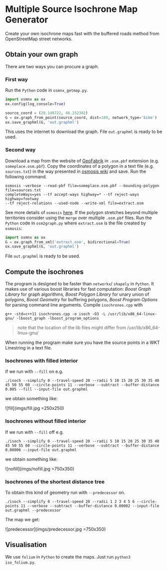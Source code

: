 # Multiple Source Isochrone Map Generator
Create your own isochrone maps fast with the buffered roads method from OpenStreetMap street networks.
## Obtain your own graph
There are two ways you can procure a graph.
### First way
Run the `Python` code in `osmnx_getmap.py`.
```python
import osmnx as ox
ox.config(log_console=True)

source_coord = (20.148722, 46.252382)
G = ox.graph_from_point(source_coord, dist=100, network_type='bike')
ox.save_graphml(G, 'out.graphml')

```
This uses the internet to download the graph.
File `out.graphml` is ready to be used.

### Second way
Download a map from the website of [GeoFabrik](https://download.geofabrik.de/) in `.osm.pbf` extension (e.g. `someplace.osm.pbf`).
Copy the coordinates of a polygon in a text file (e.g. `sources.txt`) in the way presented in [osmosis wiki](https://wiki.openstreetmap.org/wiki/Osmosis/Polygon_Filter_File_Format) and save.
Run the following command.
```
osmosis -verbose --read-pbf file=someplace.osm.pbf --bounding-polygon file=sources.txt
completeWays=yes --tf accept-ways highway=* --tf reject-ways highway=footway
--tf reject-relations --used-node --write-xml file=extract.osm
```
See more details of `osmosis` [here](https://wiki.openstreetmap.org/wiki/Osmosis/Detailed_Usage_0.41).
If the polygon stretches beyond multiple territories consider using the `merge` over multiple `.osm.pbf` files.
Run the `Python` code in `osm2graph.py` where `extract.osm` is the file created by `osmosis`:
```python
import osmnx as ox
G = ox.graph_from_xml('extract.osm', bidirectional=True)
ox.save_graphml(G, 'out.graphml')
```
File `out.graphml` is ready to be used.

## Compute the isochrones
The program is designed to be faster than `networkx`/ `shapely` in `Python`. It makes use of various boost libraries for fast computation: *Boost Graph Library* for graph algorithms, *Boost Polygon Library* for unary union of polygons, *Boost Geometry* for buffering polygons, *Boost Program Options* for parsing command line arguments.
Compile `isochrones.cpp` with
```
g++ -std=c++11 isochrones.cpp -o isoch -O3 -L /usr/lib/x86_64-linux-gnu/ -lboost_graph -lboost_program_options
```
> note that the location of the lib files might differ from /usr/lib/x86_64-linux-gnu/

When running the program make sure you have the source points in a WKT Linestring in a text file.
### Isochrones with filled interior
If we run with `--fill` on e.g.
```
./isoch --simplify 0 --travel-speed 20 --radii 5 10 15 20 25 30 35 40 45 50 55 60 --circle-points 11 --verbose --subtract --buffer-distance 0.005 --fill --input-file out.graphml
```
we obtain something like:

![fill](imgs/fill.jpg =250x250)
### Isochrones without filled interior
If we run with `--fill` off e.g.
```
./isoch --simplify 0 --travel-speed 20 --radii 5 10 15 20 25 30 35 40 45 50 55 60 --circle-points 11 --verbose --subtract --buffer-distance 0.00006 --input-file out.graphml
```
we obtain something like:

![nofill](imgs/nofill.jpg =750x350)
### Isochrones of the shortest distance tree
To obtain this kind of geometry run with `--predecessor` on.
```
./isoch --simplify 0 --travel-speed 20 --radii 1 2 3 4 5 6 --circle-points 11 --verbose --subtract --buffer-distance 0.00002 --input-file out.graphml --predecessor
```
The map we get:

![predecessor](imgs/predecessor.jpg =750x350)
## Visualisation
We use `folium` in `Python` to create the maps. Just run `python3 iso_folium.py`.
